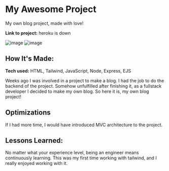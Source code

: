 # My Awesome Project
My own blog project, made with love!

**Link to project:** heroku is down

![image](https://user-images.githubusercontent.com/67205874/186967369-d88dbdfd-4879-4352-923e-d3ecfa6259a0.png)
![image](https://user-images.githubusercontent.com/67205874/186967463-713ae60b-f92b-4c87-8200-1bfe67c92963.png)


## How It's Made:

**Tech used:** HTML, Tailwind, JavaScript, Node, Express, EJS

Weeks ago I was involved in a project to make a blog. I had the job to do the backend of the project. Somehow unfulfilled after finishing it, as a fullstack developer I decided to make my own blog. So here it is, my own blog project!

## Optimizations
If I had more time, I would have introduced MVC architecture to the project.

## Lessons Learned:

No matter what your experience level, being an engineer means continuously learning. This was my first time working with tailwind, and I really enjoyed working with it.
